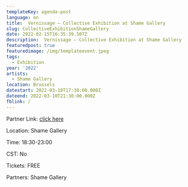 ```yaml
---
templateKey: agenda-post
language: en
title:  Vernissage – Collective Exhibition at Shame Gallery
slug: CollectiveExhibitionShameGallery
date: 2022-02-15T16:35:39.507Z
description:  Vernissage – Collective Exhibition at Shame Gallery
featuredpost: true
featuredimage: /img/templateevent.jpeg
tags:
  - Exhibition
year: '2022'
artists:
  - Shame Gallery
location: Brussels
datestart: 2022-03-10T17:30:00.000Z
dateend: 2022-03-10T21:30:00.000Z
fblink: /
---
```


Partner Link: [click here](https://www.shame.gallery/)

Location: Shame Gallery

Time: 18:30-23:00

CST: No

Tickets: FREE

Partners: Shame Gallery
